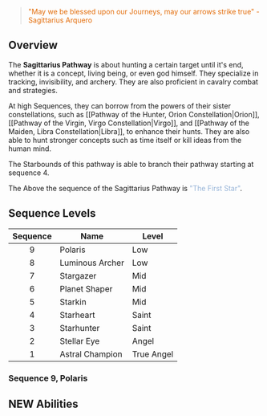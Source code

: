 > <font color="#e36c09">"May we be blessed upon our Journeys, may our arrows strike true"</font>
> <font color="#e36c09">- Sagittarius Arquero</font>


## Overview

The **Sagittarius Pathway** is about hunting a certain target until it's end, whether it is a concept, living being, or even god himself. They specialize in tracking, invisibility, and archery. They are also proficient in cavalry combat and strategies.

At high Sequences, they can borrow from the powers of their sister constellations, such as [[Pathway of the Hunter, Orion Constellation|Orion]], [[Pathway of the Virgin, Virgo Constellation|Virgo]], and [[Pathway of the Maiden, Libra Constellation|Libra]], to enhance their hunts. They are also able to hunt stronger concepts such as time itself or kill ideas from the human mind.

The Starbounds of this pathway is able to branch their pathway starting at sequence 4.

The Above the sequence of the Sagittarius Pathway is <font color="#95b3d7">"The First Star"</font>. 

## Sequence Levels


| Sequence | Name            | Level      |
| :------: | --------------- | ---------- |
|    9     | Polaris         | Low        |
|    8     | Luminous Archer | Low        |
|    7     | Stargazer       | Mid        |
|    6     | Planet Shaper   | Mid        |
|    5     | Starkin         | Mid        |
|    4     | Starheart       | Saint      |
|    3     | Starhunter      | Saint      |
|    2     | Stellar Eye     | Angel      |
|    1     | Astral Champion | True Angel |


### Sequence 9, Polaris

**NEW Abilities**
-  